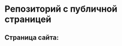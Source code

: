 # Репозиторий с публичной страницей

## Страница сайта: 
<!-- Вставить ссылку на публичную страницу -->
